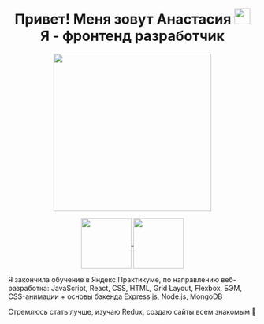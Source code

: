 <h1 align="center"> Привет!  Меня зовут Анастасия <img src="https://github.com/blackcater/blackcater/raw/main/images/Hi.gif" height="32"/>
<br/> Я - фронтенд разработчик </h1>

<p align="center"> <img src="https://media.giphy.com/media/Rs0JBoGpPxMAlnVc8y/giphy-downsized.gif" height="320"/></p>

<p align="center">
<a href="https://wa.me/79157444053?text=<Привет!>"><img align="center" src="https://sun9-56.userapi.com/impg/bpEU_9a8epihA5waIjwJF4IR9pgAmlf1I1xQpA/1Y3kJKmWAoA.jpg?size=604x310&quality=96&sign=f4876db246600443ad54c5035382bf74&type=album" height="102"> </a> 
<a href="https://t.me/angalda"><img align="center" src="https://catherineasquithgallery.com/uploads/posts/2021-02/1612740580_178-p-goluboi-fon-telegramm-225.jpg" height="102"></a>
</p>
 
Я закончила обучение в Яндекс Практикуме, по направлению веб-разработка: JavaScript, React, CSS, HTML, Grid Layout, Flexbox, БЭМ, CSS-анимации + основы бэкенда Express.js, Node.js, MongoDB 
 
 Стремлюсь стать лучше, изучаю Redux, создаю сайты всем знакомым 🎈
